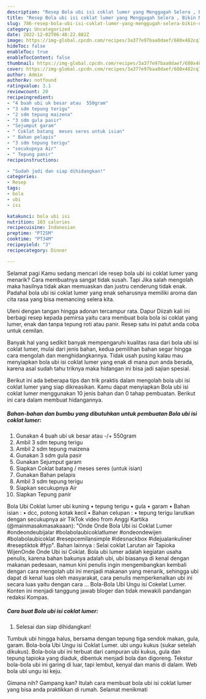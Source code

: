 ```yaml
---
description: "Resep Bola ubi isi coklat lumer yang Menggugah Selera , Bikin Ngiler"
title: "Resep Bola ubi isi coklat lumer yang Menggugah Selera , Bikin Ngiler"
slug: 786-resep-bola-ubi-isi-coklat-lumer-yang-menggugah-selera-bikin-ngiler
category: Uncategorized
date: 2022-12-02T06:48:22.882Z
image: https://img-global.cpcdn.com/recipes/3a377e97baa0daef/680x482cq70/bola-ubi-isi-coklat-lumer-foto-resep-utama.jpg
hideToc: false
enableToc: true
enableTocContent: false
thumbnail: https://img-global.cpcdn.com/recipes/3a377e97baa0daef/680x482cq70/bola-ubi-isi-coklat-lumer-foto-resep-utama.jpg
cover: https://img-global.cpcdn.com/recipes/3a377e97baa0daef/680x482cq70/bola-ubi-isi-coklat-lumer-foto-resep-utama.jpg
author: Admin
authorAv: notfound
ratingvalue: 3.1
reviewcount: 20
recipeingredient:
- "4 buah ubi uk besar atau  550gram"
- "3 sdm tepung terigu"
- "2 sdm tepung maizena"
- "3 sdm gula pasir"
- "Sejumput garam"
- " Coklat batang  meses seres untuk isian"
- " Bahan pelapis"
- "3 sdm tepung terigu"
- "secukupnya Air"
- " Tepung panir"
recipeinstructions:

- "Sudah jadi dan siap dihidangkan!"
categories:
- Resep
tags:
- bola
- ubi
- isi

katakunci: bola ubi isi 
nutrition: 103 calories
recipecuisine: Indonesian
preptime: "PT25M"
cooktime: "PT34M"
recipeyield: "3"
recipecategory: Dinner

---
```



Selamat pagi Kamu sedang mencari ide resep bola ubi isi coklat lumer yang menarik? Cara membuatnya sangat tidak susah. Tapi Jika salah mengolah maka hasilnya tidak akan memuaskan dan justru cenderung tidak enak. Padahal bola ubi isi coklat lumer yang enak seharusnya memiliki aroma dan cita rasa yang bisa memancing selera kita.


Uleni dengan tangan hingga adonan tercampur rata. Dapur Diizah kali ini berbagi resep kepada pemirsa yaitu cara membuat bola bola isi coklat yang lumer, enak dan tanpa tepung roti atau panir. Resep satu ini patut anda coba untuk cemilan.

Banyak hal yang sedikit banyak mempengaruhi kualitas rasa dari bola ubi isi coklat lumer, mulai dari jenis bahan, kedua pemilihan bahan segar hingga cara mengolah dan menghidangkannya. Tidak usah pusing kalau mau menyiapkan bola ubi isi coklat lumer yang enak di mana pun anda berada, karena asal sudah tahu triknya maka hidangan ini bisa jadi sajian spesial.


Berikut ini ada beberapa tips dan trik praktis dalam mengolah bola ubi isi coklat lumer yang siap dikreasikan. Kamu dapat menyiapkan Bola ubi isi coklat lumer menggunakan 10 jenis bahan dan 0 tahap pembuatan. Berikut ini cara dalam membuat hidangannya.

<!--inarticleads1-->

##### Bahan-bahan dan bumbu yang dibutuhkan untuk pembuatan Bola ubi isi coklat lumer:

1. Gunakan 4 buah ubi uk besar atau -/+ 550gram
1. Ambil 3 sdm tepung terigu
1. Ambil 2 sdm tepung maizena
1. Gunakan 3 sdm gula pasir
1. Gunakan Sejumput garam
1. Siapkan  Coklat batang / meses seres (untuk isian)
1. Gunakan  Bahan pelapis
1. Ambil 3 sdm tepung terigu
1. Siapkan secukupnya Air
1. Siapkan  Tepung panir


Bola Ubi Coklat lumer ubi kuning • tepung terigu • gula • garam • Bahan isian : • dcc, potong kotak kecil • Bahan celupan : • tepung terigu larutkan dengan secukupnya air TikTok video from Anggi Kartika (@mainmasakmasakaaan): &#34;Onde Onde Bola Ubi isi Coklat Lumer #ondeondeubijalar #bolabolaubicoklatlumer #ondeondewijen #bolabolaubicoklat #resepcemilansimple #idesnackbox #idejualankuliner #reseptiktok #fyp&#34;. Bahan lainnya : Selai coklat Larutan air Tapioka WijenOnde Onde Ubi isi Coklat. Bola ubi lumer adalah kegiatan usaha penulis, karena bahan bakunya adalah ubi, ubi biasanya di kenal dengan makanan pedesaan, namun kini penulis ingin mengembangkan kembali dengan cara mengolah ubi ini menjadi makanan yang menarik, sehingga ubi dapat di kenal luas oleh masyarakat, cara penulis memperkenalkan ubi ini secara luas yaitu dengan cara … Bola-Bola Ubi Ungu isi Cokelat Lumer. Konten ini menjadi tanggung jawab bloger dan tidak mewakili pandangan redaksi Kompas. 

<!--inarticleads2-->

##### Cara buat Bola ubi isi coklat lumer:


1. Selesai dan siap dihidangkan!

Tumbuk ubi hingga halus, bersama dengan tepung tiga sendok makan, gula, garam. Bola-bola Ubi Ungu isi Coklat Lumer. ubi ungu kukus (sukar setelah dikukus). Bola-bola ubi ini terbuat dari campuran ubi kukus, gula dan tepung tapioka yang diaduk, dibentuk menjadi bola dan digoreng. Tekstur bola-bola ubi ini garing di luar, tapi lembut, kenyal dan manis di dalam. Web bola ubi ungu isi keju. 

Gimana nih? Gampang kan? Itulah cara membuat bola ubi isi coklat lumer yang bisa anda praktikkan di rumah. Selamat menikmati
